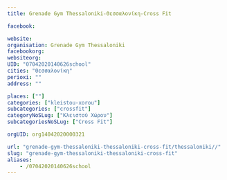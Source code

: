 ```yaml
---
title: Grenade Gym Thessaloniki-Θεσσαλονίκη-Cross Fit

facebook:

website:
organisation: Grenade Gym Thessaloniki
facebookorg:
websiteorg:
UID: "07042020140626school"
cities: "Θεσσαλονίκη"
perioxi: ""
address: ""

places: [""]
categories: ["kleistou-xorou"]
subcategories: ["crossfit"]
categoryNoSLug: ["Κλειστού Χώρου"]
subcategoriesNoSLug: ["Cross Fit"]

orgUID: org14042020000321

url: "grenade-gym-thessaloniki-thessaloniki-cross-fit/thessaloniki//"
slug: "grenade-gym-thessaloniki-thessaloniki-cross-fit"
aliases:
    - /07042020140626school
---
```





